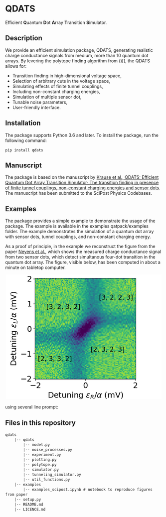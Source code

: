 # QDATS
Efficient **Q**uantum **D**ot **A**rray **T**ransition **S**imulator.

## Description
We provide an efficient simulation package, QDATS, generating realistic charge conductance signals from medium, more than 10 quantum dot arrays. By levering the polytope finding algorithm from ()[], the QDATS allows for:
- Transition finding in high-dimensional voltage space, 
- Selection of arbitrary cuts in the voltage space,
- Simulating effects of finite tunnel couplings,
- Including non-constant charging energies,
- Simulation of multiple sensor dot,
- Tunable noise parameters,
- User-friendly interface.

## Installation
The package supports Python 3.6 and later. To install the package, run the following command:
 

    pip install qdats

## Manuscript
The package is based on the manuscript by [Krause et al., QDATS: Efficient Quantum Dot Array Transition Simulator; The transition finding in presence of finite tunnel couplings, non-constant charging energies and sensor dots](). The manuscript has been submitted to the SciPost Physics Codebases.

## Examples
The package provides a simple example to demonstrate the usage of the package. The example is available in the examples qatpack/examples folder. The example demonstrates the simulation of a quantum dot array with sensor dots, tunnel couplings, and non-constant charging energy. 

As a proof of principle, in the example we reconstruct the figure from the paper [Neyens et al.](https://journals.aps.org/prapplied/abstract/10.1103/PhysRevApplied.12.064049z), which shows the measured charge conductance signal from two sensor dots, which detect simultanous four-dot transition in the quantum dot array. The figure, visible below, has been computed in about a minute on tabletop computer.

<p align="center">
  <img src="qdats/figures/neyens.png" />
</p>
using several line prompt:
    
    

## Files in this repository
    qdats
        |-- qdats
            |-- model.py
            |-- noise_processes.py
            |-- experiment.py
            |-- plotting.py
            |-- polytope.py 
            |-- simulator.py
            |-- tunneling_simulator.py
            |-- util_functions.py
        |-- examples
            |-- examples_scipost.ipynb # notebook to reproduce figures from paper
        |-- setup.py
        |-- README.md
        |-- LICENCE.md